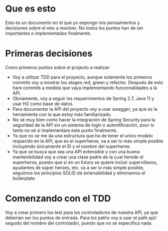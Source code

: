 # Que es esto

Esto es un documento en el que yo expongo mis pensamientos y decisiones sobre el reto a resolver.
No todos los puntos han de ser importantes o implementados finalmente.

# Primeras decisiones

Como primeros puntos sobre el projecto a realizar:

- Voy a utilizar TDD para el proyecto, aunque solamente los primeros commits voy a mostrar los stages red, green y
  refactor. Después de esto hare commits a medida que vaya implementando funcionalidades a la API.
- Obviamente, voy a seguir los requerimientos de Spring 2.7, Java 11 y usar H2 como base de datos.
- Para documentar la API del proyecto voy a usar swagger, ya que es la herramienta con la que estoy más familiarizado.
- No sé muy bien como hacer la integración de Spring Security para la seguridad de la API sin un sistema de login o
  autentificación, poor lo tanto no sé si implementare este punto finalmente.
- Ya que no se me da una estructura que ha de tener el unico modelo requerido en la API, que es el superheroe, va a ser
  lo más simple posible incluyendo únicamente el ID y el nombre del superheroe.
- Ya que se busca que sea una API extensible y con una buena mantenibilidad voy a crear una clase padre de la cual
  herede el superheroe, puesto que si en un futuro se quiere incluir supervillanos, ayudantes de súper heroes, etc. va a
  ser lo más simple posible, seguimos los principios SOLID de extensibilidad y eliminamos el boilerplate.

# Comenzando con el TDD

Voy a crear primero los test para los controladores de nuestra API, ya que deberían ser los puntos de entrada.
Para los paths voy a usar el path api/ seguido del nombre del controlador, puesto que no se especifica nada.
